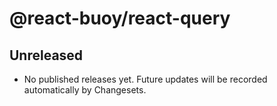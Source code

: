 # @react-buoy/react-query

## Unreleased

- No published releases yet. Future updates will be recorded automatically by Changesets.
